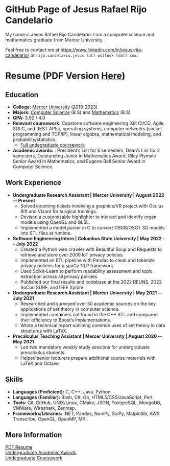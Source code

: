 # GitHub Page of Jesus Rafael Rijo Candelario

My name is Jesus Rafael Rijo Candelario. I am a computer science and mathematics graduate from Mercer University.

Feel free to contact me at https://www.linkedin.com/in/jesus-rijo-candelario/ or `rijo.candelario.jesus [at] outlook [dot] com`.

# Resume (PDF Version [Here](https://github.com/jesusrrc/jesusrrc/blob/main/rijo_candelario_resume.pdf))

## Education
- **College:** [Mercer University](https://www.mercer.edu/) (2019-2023)
- **Majors:** [Computer Science](https://liberalarts.mercer.edu/academic-programs/majors-and-minors/computer-science/) (B.S) 
and [Mathematics](https://liberalarts.mercer.edu/academic-programs/majors-and-minors/mathematics/) (B.S)
- **GPA:** 3.92 / 4.0
- **Relevant coursework:** Capstone software engineering (Git CI/CD, Agile, SDLC, and REST APIs), operating systems,
computer networks (socket programming and TCP/IP), linear algebra, mathematical modeling, and probability/statistics.
  - [Full undegraduate coursework](https://github.com/jesusrrc/jesusrrc/blob/main/course_work.md)
- **Academic awards:** : President’s List for 6 semesters, Dean’s List for 2 semesters, Outstanding Junior in Mathematics Award,
Riley Plymale Senior Award in Mathematics, and Eugene Bell Senior Award in Computer Science.
## Work Experience
- **Undergraduate Research Assistant | Mercer University | August 2022 -- Present**
  - Solved incoming tickets involving a graphics/VR project with Oculus Rift and Vizard for surgical trainings.
  - Devised a customizable highlighter to interact and identify organ models using OpenGL and GLSL.
  - Implemented a model parser in C to convert OSGB/OSGT 3D models into STL files at runtime.
- **Software Engineering Intern | Columbus State University | May 2022 -- July 2022**
  - Created a Python web crawler with Beautiful Soup and Requests to retrieve and store over 2000 IoT privacy policies.
  - Implemented an ETL pipeline with Pandas to clean and tokenize privacy policies for a spaCy NLP framework
  - Used Scikit-Learn to perform readability assessment and topic extraction across all privacy policies
  - Published our final results and codebase at the 2022 REUNS, 2022 SoCon SURF, and IEEE Xplore.
- **Undergraduate Research Assistant | Mercer University | May 2021 -- July 2021**
  - Researched and surveyed over 50 academic sources on the key applications of set theory in computer science.
  - Implemented containers not found in the C++ STL and compared their efficiency to Boost’s implementations.
  - Wrote a technical report outlining common uses of set theory in data structures with LaTeX.
- **Precalculus Teaching Assistant | Mercer University | August 2020 -- May 2021**
  - Led two mandatory weekly study sessions for undergraduate precalculus students.
  - Helped senior lecturers prepare additional course materials with LaTeX and Octave

## Skills
- **Languages (Proficient):** C, C++, Java, Python.
- **Languages (Familiar):** Bash, C#, Go, HTML5/CSS/JavaScript, Perl.
- **Tools:** Git, GitHub, UNIX/Linux, CMake, JSON, PostgreSQL, MongoDB, VMWare, Wireshark, Zenmap.
- **Frameworks/Libraries:** .NET, Pandas, NumPy, SciPy, Matplotlib, AWS Transcribe, OpenGL, OpenMP, MPI.

## More Information
[PDF Resume](https://github.com/jesusrrc/jesusrrc/blob/main/rijo_candelario_resume.pdf) \
[Undergraduate Academic Awards](https://github.com/jesusrrc/jesusrrc/blob/main/awards.md) \
[Undegraduate Coursework](https://github.com/jesusrrc/jesusrrc/blob/main/course_work.md)
